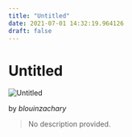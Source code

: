 ```yaml
---
title: "Untitled"
date: 2021-07-01 14:32:19.964126
draft: false
---
```


# Untitled

![Untitled](../images/0ce80edf-daa3-11eb-b0c2-60f262b60b65.png)

by *blouinzachary*



> No description provided.